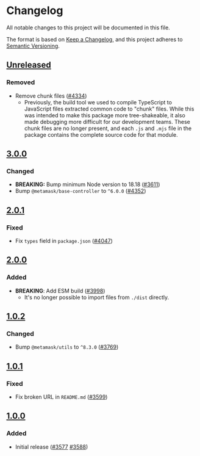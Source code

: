 # Changelog

All notable changes to this project will be documented in this file.

The format is based on [Keep a Changelog](https://keepachangelog.com/en/1.0.0/),
and this project adheres to [Semantic Versioning](https://semver.org/spec/v2.0.0.html).

## [Unreleased]

### Removed

- Remove chunk files ([#4334](https://github.com/MetaMask/core/pull/4334))
  - Previously, the build tool we used to compile TypeScript to JavaScript files extracted common code to "chunk" files. While this was intended to make this package more tree-shakeable, it also made debugging more difficult for our development teams. These chunk files are no longer present, and each `.js` and `.mjs` file in the package contains the complete source code for that module.

## [3.0.0]

### Changed

- **BREAKING:** Bump minimum Node version to 18.18 ([#3611](https://github.com/MetaMask/core/pull/3611))
- Bump `@metamask/base-controller` to `^6.0.0` ([#4352](https://github.com/MetaMask/core/pull/4352))

## [2.0.1]

### Fixed

- Fix `types` field in `package.json` ([#4047](https://github.com/MetaMask/core/pull/4047))

## [2.0.0]

### Added

- **BREAKING**: Add ESM build ([#3998](https://github.com/MetaMask/core/pull/3998))
  - It's no longer possible to import files from `./dist` directly.

## [1.0.2]

### Changed

- Bump `@metamask/utils` to `^8.3.0` ([#3769](https://github.com/MetaMask/core/pull/3769))

## [1.0.1]

### Fixed

- Fix broken URL in `README.md` ([#3599](https://github.com/MetaMask/core/pull/3599))

## [1.0.0]

### Added

- Initial release ([#3577](https://github.com/MetaMask/core/pull/3577) [#3588](https://github.com/MetaMask/core/pull/3588))

[Unreleased]: https://github.com/MetaMask/core/compare/@metamask/build-utils@3.0.0...HEAD
[3.0.0]: https://github.com/MetaMask/core/compare/@metamask/build-utils@2.0.1...@metamask/build-utils@3.0.0
[2.0.1]: https://github.com/MetaMask/core/compare/@metamask/build-utils@2.0.0...@metamask/build-utils@2.0.1
[2.0.0]: https://github.com/MetaMask/core/compare/@metamask/build-utils@1.0.2...@metamask/build-utils@2.0.0
[1.0.2]: https://github.com/MetaMask/core/compare/@metamask/build-utils@1.0.1...@metamask/build-utils@1.0.2
[1.0.1]: https://github.com/MetaMask/core/compare/@metamask/build-utils@1.0.0...@metamask/build-utils@1.0.1
[1.0.0]: https://github.com/MetaMask/core/releases/tag/@metamask/build-utils@1.0.0
